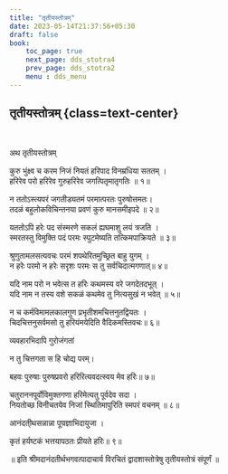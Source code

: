 ```yaml
---
title: "तृतीयस्तोत्रम्‌"
date: 2023-05-14T21:37:56+05:30
draft: false
book:
    toc_page: true
    next_page: dds_stotra4
    prev_page: dds_stotra2
    menu : dds_menu
---
```




## तृतीयस्तोत्रम्‌ {class=text-center}

<br/>

अथ तृतीयस्तोत्रम्‌

कुरु भुंक्ष्व च करम निजं नियतं हरिपाद विनम्रधिया सततम्‌ ।  
हरिरेव परो हरिरेव गुरुहरिरेव जगत्पितृमातृगतिः ॥ १॥

न ततोऽस्त्यपरं जगतीड्यतमं परमात्परतः पुरुषोत्तमतः।  
तदळं बहुलोकविचिन्तनया प्रवणं कुरु मानसमीइपदे ॥ २॥

यततोऽपि हरेः पद संस्मरणे सकलं ह्यघमाशु लयं त्रजति ।  
स्मरतस्तु विमुक्ति पदं परमः स्पुटमेष्यति तत्किमपाक्रियते ॥ ३॥

श्रुणुतामलसत्यवचः परमं शपथेरितमुच्छ्रित बाहु युगम्‌ ।  
न हरेः परमो न हरेः सरृशः परमः स तु सर्वचिदात्मगणात्‌॥ ४॥

यदि नाम परो न भवेत्स त हरिः कथमस्य वरे जगदेतदभूत्‌ ।  
यदि नाम न तस्य वशे सकळं कथमेव तु नित्यसुखं न भवेत्‌ ॥ ५॥

न च कर्मविमामलकालगुण प्रभृतीशमचित्तनुतद्वियतः ।  
चिदचित्तनुसर्वमसो तु हरियंमयेदिति वैदिकमस्तिवचः॥ ६॥

व्यवहारभिदापि गुरोजंगतां

न तु चित्तगता स हि चोद्य परम्‌।  

बहवः पुरुषाः पुरुषप्रवरो हरिरित्यवदत्स्वय मेव हरिः॥ ७॥

चतुराननपूर्वोविमुक्तगणा हरिमेत्यतु पूर्वदेव सदा ।  
नियतोच्छ विनीचतयेव निजां स्थितिमापुरिति स्मपरं वचनम्‌ ॥ ८॥

आनंदती्थसन्नान्ना पूण्रज्ञाभिदायुजा ।  

कृतं हर्यष्टकं भत्तयापठतः प्रीयते हरिः॥ ९॥

॥ इति श्रीमदानंदतीर्थभगवत्पादाचार्य विरचितं
द्वादशास्तोत्रेषु तृतीयस्तोत्रं संपूर्णं ॥
